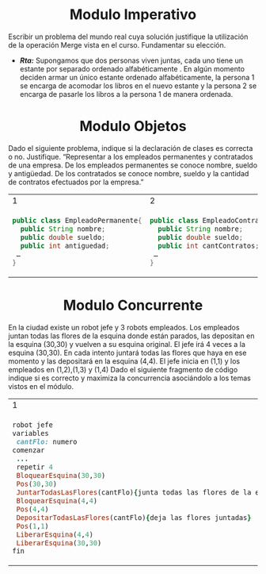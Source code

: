 <h1 align="center">Modulo Imperativo</h1>

Escribir un problema del mundo real cuya solución justifique la utilización de la operación Merge vista en el curso. Fundamentar su elección.

- ***Rta:*** Supongamos que dos personas viven juntas, cada uno tiene un estante por separado ordenado alfabéticamente . En algún momento deciden armar un único estante ordenado alfabéticamente, la persona 1 se encarga de acomodar los libros en el nuevo estante y la persona 2 se encarga de pasarle los libros a la persona 1 de manera ordenada.

<h1 align="center">Modulo Objetos</h1>

Dado el siguiente problema, indique si la declaración de clases es correcta o no. Justifique. “Representar a los empleados permanentes y contratados de una empresa. De los empleados permanentes se conoce nombre, sueldo y antigüedad. De los contratados se conoce nombre, sueldo y la cantidad de contratos efectuados por la empresa.”

<table>
<tr>
<td> 1 </td> <td> 2 </td>
</tr>
<tr>
<td>
 
```Java
public class EmpleadoPermanente{
  public String nombre;
  public double sueldo;
  public int antiguedad;
 …
}
```
</td>
<td>
 

```Java
public class EmpleadoContratado{
  public String nombre;
  public double sueldo;
  public int cantContratos;
 …
}
```
 
</td>
</tr>
 
</table>

<h1 align="center">Modulo Concurrente</h1>

En la ciudad existe un robot jefe y 3 robots empleados. Los empleados juntan todas las flores de la esquina donde están parados, las depositan en la esquina (30,30) y vuelven a su esquina original. El jefe irá 4 veces a la esquina (30,30). En cada intento juntará todas las flores que haya en ese momento y las depositará en la esquina (4,4). El jefe
inicia en (1,1) y los empleados en (1,2),(1,3) y (1,4) Dado el siguiente fragmento de código indique si es correcto y maximiza la concurrencia asociándolo a los temas vistos en el módulo.


<table>
<tr>
<td> 1 </td> <td> 2 </td>
</tr>
<tr>
<td>
 
```ruby
robot jefe
variables
 cantFlo: numero
comenzar
 ...
 repetir 4
 BloquearEsquina(30,30)
 Pos(30,30)
 JuntarTodasLasFlores(cantFlo){junta todas las flores de la esq.}
 BloquearEsquina(4,4)
 Pos(4,4)
 DepositarTodasLasFlores(cantFlo){deja las flores juntadas}
 Pos(1,1)
 LiberarEsquina(4,4)
 LiberarEsquina(30,30)
fin
```
</td>
<td>
 

```ruby
robot empleado
variables
 av, ca: numero
comenzar
 av:= PosAv
 ca:= PosCa
 JuntarTodasLasFlores(cantFlo)
 BloquearEsquina(30,30)
 Pos(30,30)
 DepositarTodasLasFlores(cantFlo)
 Pos(av, ca)
 LiberarEsquina(30,30)
fin
```
 
</td>
</tr>
 
</table>
